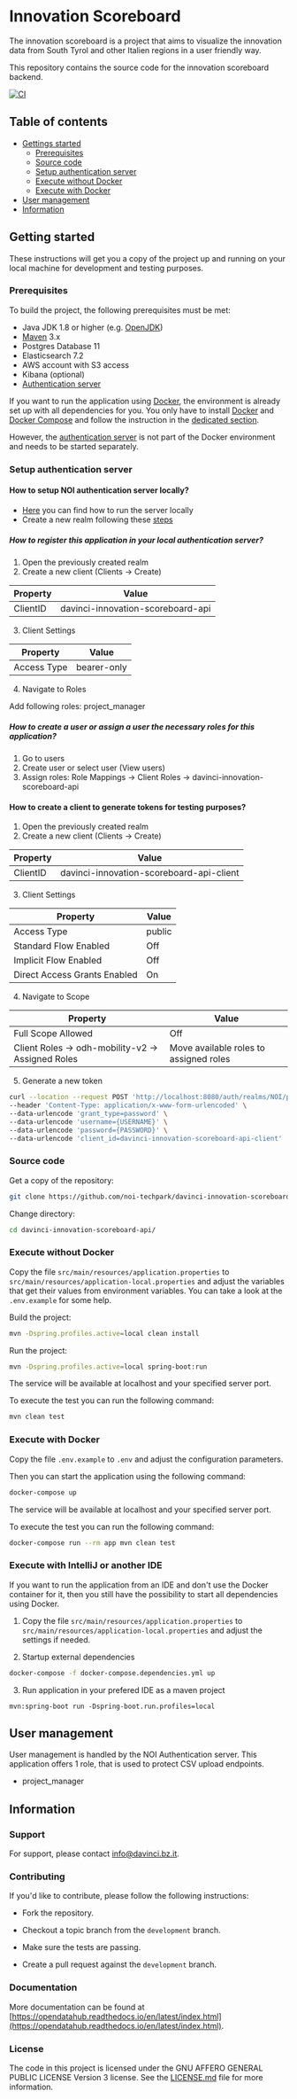 <!--
SPDX-FileCopyrightText: NOI Techpark <digital@noi.bz.it>

SPDX-License-Identifier: CC0-1.0
-->

# Innovation Scoreboard
The innovation scoreboard is a project that aims to visualize the innovation data from South Tyrol and other Italien regions in a user friendly way.

This repository contains the source code for the innovation scoreboard backend.

[![CI](https://github.com/noi-techpark/davinci-innovation-scoreboard-api/actions/workflows/main.yml/badge.svg)](https://github.com/noi-techpark/davinci-innovation-scoreboard-api/actions/workflows/main.yml)

## Table of contents

- [Gettings started](#getting-started)
  - [Prerequisites](#prerequisites)
  - [Source code](#source-code)
  - [Setup authentication server](#setup-authentication-server)
  - [Execute without Docker](#execute-without-docker)
  - [Execute with Docker](#execute-with-docker)
- [User management](#user-management)
- [Information](#information)

## Getting started

These instructions will get you a copy of the project up and running
on your local machine for development and testing purposes.

### Prerequisites

To build the project, the following prerequisites must be met:

- Java JDK 1.8 or higher (e.g. [OpenJDK](https://openjdk.java.net/))
- [Maven](https://maven.apache.org/) 3.x
- Postgres Database 11
- Elasticsearch 7.2
- AWS account with S3 access
- Kibana (optional)
- [Authentication server](https://github.com/noi-techpark/authentication-server)

If you want to run the application using [Docker](https://www.docker.com/), the environment is already set up with all dependencies for you. You only have to install [Docker](https://www.docker.com/) and [Docker Compose](https://docs.docker.com/compose/) and follow the instruction in the [dedicated section](#execute-with-docker).

However, the [authentication server](https://github.com/noi-techpark/authentication-server) is not part of the Docker environment and needs to be started separately.

### Setup authentication server

#### How to setup NOI authentication server locally?

- [Here](https://github.com/noi-techpark/authentication-server) you can find how to run the server locally
- Create a new realm following these [steps](https://github.com/noi-techpark/authentication-server/blob/master/docs/noi-authentication-server.md#realm)

##### How to register this application in your local authentication server?

1. Open the previously created realm
2. Create a new client (Clients -> Create)

| Property | Value           |
| -------- | --------------- |
| ClientID | davinci-innovation-scoreboard-api |

3. Client Settings

| Property | Value               |
| -------- | ------------------- |
| Access Type | bearer-only |

4. Navigate to Roles

Add following roles: project_manager

##### How to create a user or assign a user the necessary roles for this application?

1. Go to users
2. Create user or select user (View users)
3. Assign roles: Role Mappings -> Client Roles -> davinci-innovation-scoreboard-api

#### How to create a client to generate tokens for testing purposes?

1. Open the previously created realm
2. Create a new client (Clients -> Create)

| Property | Value               |
| -------- | ------------------- |
| ClientID | davinci-innovation-scoreboard-api-client |

3. Client Settings

| Property                     | Value  |
| ---------------------------- | ------ |
| Access Type                  | public |
| Standard Flow Enabled        | Off    |
| Implicit Flow Enabled        | Off    |
| Direct Access Grants Enabled | On     |

4. Navigate to Scope

| Property                                          | Value                                |
| ------------------------------------------------- | ------------------------------------ |
| Full Scope Allowed                                | Off                                  |
| Client Roles -> odh-mobility-v2 -> Assigned Roles | Move available roles to assigned roles |

5. Generate a new token

```sh
curl --location --request POST 'http://localhost:8080/auth/realms/NOI/protocol/openid-connect/token' \
--header 'Content-Type: application/x-www-form-urlencoded' \
--data-urlencode 'grant_type=password' \
--data-urlencode 'username={USERNAME}' \
--data-urlencode 'password={PASSWORD}' \
--data-urlencode 'client_id=davinci-innovation-scoreboard-api-client'
```

### Source code

Get a copy of the repository:

```bash
git clone https://github.com/noi-techpark/davinci-innovation-scoreboard-api.git
```

Change directory:

```bash
cd davinci-innovation-scoreboard-api/
```

### Execute without Docker

Copy the file `src/main/resources/application.properties` to `src/main/resources/application-local.properties` and adjust the variables that get their values from environment variables. You can take a look at the `.env.example` for some help.

Build the project:

```bash
mvn -Dspring.profiles.active=local clean install
```

Run the project:

```bash
mvn -Dspring.profiles.active=local spring-boot:run
```

The service will be available at localhost and your specified server port.

To execute the test you can run the following command:

```bash
mvn clean test
```

### Execute with Docker

Copy the file `.env.example` to `.env` and adjust the configuration parameters.

Then you can start the application using the following command:

```bash
docker-compose up
```

The service will be available at localhost and your specified server port.

To execute the test you can run the following command:

```bash
docker-compose run --rm app mvn clean test
```

### Execute with IntelliJ or another IDE

If you want to run the application from an IDE and don't use the Docker container for it, then you still have the possibility to start all dependencies using Docker.

1. Copy the file `src/main/resources/application.properties` to `src/main/resources/application-local.properties` and adjust the settings if needed.

2. Startup external dependencies

```bash
docker-compose -f docker-compose.dependencies.yml up
```

3. Run application in your prefered IDE as a maven project

```
mvn:spring-boot run -Dspring-boot.run.profiles=local
```

## User management

User management is handled by the NOI Authentication server. This application offers 1 role, that is used to protect CSV upload endpoints.

- project_manager

## Information

### Support

For support, please contact [info@davinci.bz.it](mailto:info@davinci.bz.it).

### Contributing

If you'd like to contribute, please follow the following instructions:

- Fork the repository.

- Checkout a topic branch from the `development` branch.

- Make sure the tests are passing.

- Create a pull request against the `development` branch.

### Documentation

More documentation can be found at [https://opendatahub.readthedocs.io/en/latest/index.html](https://opendatahub.readthedocs.io/en/latest/index.html).

### License

The code in this project is licensed under the GNU AFFERO GENERAL PUBLIC LICENSE Version 3 license. See the [LICENSE.md](LICENSE.md) file for more information.

